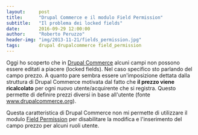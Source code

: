 ```yaml
---
layout:     post
title:      "Drupal Commerce e il modulo Field Permission"
subtitle:   "Il problema dei locked fields"
date:       2016-09-29 12:00:00
author:     "Roberto Peruzzo"
header-img: "img/2013-11-21/fields_permission.jpg"
tags:       drupal drupalcommerce field_permission
---
```


<p>Oggi ho scoperto che in <a href="https://www.drupal.org/project/commerce" target="_blank">Drupal Commerce</a>
  alcuni campi non possono essere editati a piacere (locked fields).
  Nel caso specifico sto parlando del campo prezzo. A quanto pare sembra
  essere un'imposizione dettata dalla struttura di Drupal Commerce motivata dal
  fatto che <strong>il prezzo viene ricalcolato</strong> per ogni nuovo utente/acquirente che si
  registra. Questo permette di definire prezzi diversi in base all'utente (fonte
  <a href="www.drupalcommerce.org" target="_blank">www.drupalcommerce.org</a>).</p>

<p>Questa caratteristica di Drupal Commerce non mi permette di utilizzare il
  modulo <a href="https://www.drupal.org/project/field_permissions" target="_blank">Field Permission</a>
  per disabilitare la modifica e l'inserimento del campo prezzo per alcuni ruoli utente.</p>

